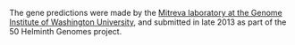[//]: # (Created by ./bin/manage_files.pl from ./species/Ancylostoma_duodenale/PRJNA72581/Ancylostoma_duodenale_PRJNA72581.annotation.html on Thu Jun 11 13:43:17 2020)
The gene predictions were made by the [Mitreva laboratory at the Genome Institute of Washington University](http://genome.wustl.edu/people/groups/detail/mitreva-lab/), and submitted in late 2013 as part of the 50 Helminth Genomes project.
